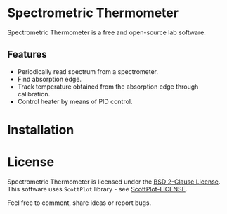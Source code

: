 # Spectrometric Thermometer
Spectrometric Thermometer is a free and open-source lab software. 

## Features
* Periodically read spectrum from a spectrometer.
* Find absorption edge.
* Track temperature obtained from the absorption edge through calibration.
* Control heater by means of PID control.

# Installation

# License
Spectrometric Thermometer is licensed under the [BSD 2-Clause License](LICENSE). This software uses `ScottPlot` library - see [ScottPlot-LICENSE](ScottPlot-LICENSE).

Feel free to comment, share ideas or report bugs.
